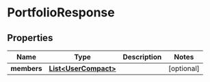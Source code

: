 # PortfolioResponse

## Properties
Name | Type | Description | Notes
------------ | ------------- | ------------- | -------------
**members** | [**List&lt;UserCompact&gt;**](UserCompact.md) |  |  [optional]
